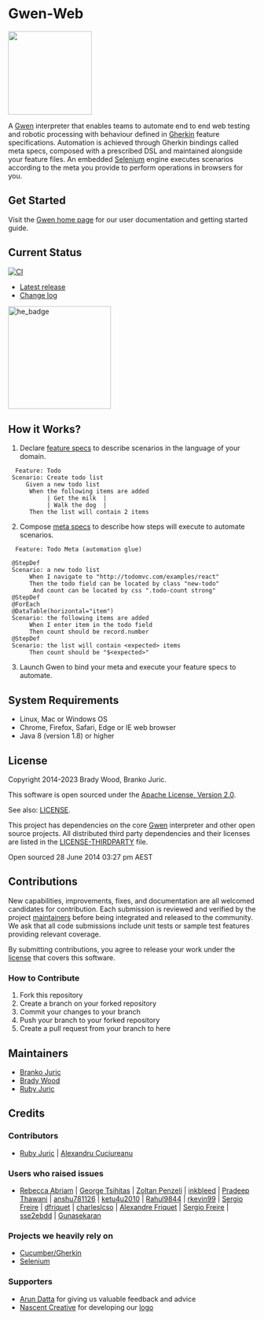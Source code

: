 Gwen-Web
========

<img src="https://gweninterpreter.org/img/gwen-logo-cw--rc.png" width="170"/> <br />

A [Gwen](https://github.com/gwen-interpreter/gwen/) interpreter that enables teams to automate end to end web testing and robotic processing with behaviour defined in [Gherkin](https://docs.cucumber.io/gherkin/reference/) feature specifications. Automation is achieved through Gherkin bindings called meta specs, composed with a prescribed DSL and maintained alongside your feature files. An embedded [Selenium](https://www.selenium.dev/) engine executes scenarios according to the meta you provide to perform operations in browsers for you.

Get Started
-----------

Visit the [Gwen home page](https://gweninterpreter.org) for our user documentation and getting started guide.

Current Status
--------------

[![CI](https://github.com/gwen-interpreter/gwen-web/actions/workflows/ci.yml/badge.svg)](https://github.com/gwen-interpreter/gwen-web/actions/workflows/ci.yml)

- [Latest release](https://github.com/gwen-interpreter/gwen-web/releases/latest)
- [Change log](CHANGELOG)

[<img width="209" alt="he_badge" src="https://user-images.githubusercontent.com/1369994/177189237-ffe39997-7057-4696-b46b-a7272b6946bf.png">](https://www.lambdatest.com/hyperexecute)

How it Works?
-------------

1. Declare [feature specs](https://docs.cucumber.io/gherkin/reference/) to describe scenarios in the language of your domain.

```gherkin
  Feature: Todo
 Scenario: Create todo list
     Given a new todo list
      When the following items are added
           | Get the milk  |
           | Walk the dog  |
      Then the list will contain 2 items
```

2. Compose [meta specs](https://gweninterpreter.org/docs/meta) to describe how steps will execute to automate scenarios.

```gherkin
  Feature: Todo Meta (automation glue)
                        
 @StepDef
 Scenario: a new todo list
      When I navigate to "http://todomvc.com/examples/react"
      Then the todo field can be located by class "new-todo"
       And count can be located by css ".todo-count strong"
 @StepDef
 @ForEach
 @DataTable(horizontal="item")
 Scenario: the following items are added
      When I enter item in the todo field
      Then count should be record.number
 @StepDef
 Scenario: the list will contain <expected> items
      Then count should be "$<expected>"
 ```

3. Launch Gwen to bind your meta and execute your feature specs to automate.

System Requirements
-------------------

- Linux, Mac or Windows OS
- Chrome, Firefox, Safari, Edge or IE web browser
- Java 8 (version 1.8) or higher

License
-------

Copyright 2014-2023 Brady Wood, Branko Juric.

This software is open sourced under the [Apache License, Version 2.0](http://www.apache.org/licenses/LICENSE-2.0.txt).

See also: [LICENSE](LICENSE).

This project has dependencies on the core [Gwen](https://github.com/gwen-interpreter/gwen) interpreter and other open source projects. All distributed third party dependencies and their licenses are listed in the [LICENSE-THIRDPARTY](LICENSE-THIRDPARTY) file.

Open sourced 28 June 2014 03:27 pm AEST

Contributions
-------------

New capabilities, improvements, fixes, and documentation are all welcomed candidates for contribution. Each submission is reviewed and verified by the project [maintainers](#maintainers) before being integrated and released to the community. We ask that all code submissions include unit tests or sample test features providing relevant coverage.

By submitting contributions, you agree to release your work under the [license](#license) that covers this software.

### How to Contribute

1. Fork this repository
2. Create a branch on your forked repository
3. Commit your changes to your branch
4. Push your branch to your forked repository
5. Create a pull request from your branch to here

Maintainers
-----------

- [Branko Juric](https://github.com/bjuric)
- [Brady Wood](https://github.com/bradywood)
- [Ruby Juric](https://github.com/Sorixelle)

Credits
-------

### Contributors

- [Ruby Juric](https://github.com/Sorixelle)
| [Alexandru Cuciureanu](https://github.com/acuciureanu)

### Users who raised issues

- [Rebecca Abriam](https://github.com/mairbar)
| [George Tsihitas](https://github.com/gtsihitas)
| [Zoltan Penzeli](https://github.com/siaynoq)
| [inkbleed](https://github.com/inkbleed)
| [Pradeep Thawani](https://github.com/pradeep-thawani)
| [anshu781126](https://github.com/anshu781126)
| [ketu4u2010](https://github.com/ketu4u2010)
| [Rahul9844](https://github.com/Rahul9844)
| [rkevin99](https://github.com/rkevin99)
| [Sergio Freire](https://github.com/bitcoder)
| [dfriquet](https://github.com/dfriquet)
| [charleslcso](https://github.com/charleslcso)
| [Alexandre Friquet](https://github.com/afriqs)
| [Sergio Freire](https://github.com/bitcoder)
| [sse2ebdd](https://github.com/sse2ebdd)
| [Gunasekaran](https://github.com/gunajoker)

### Projects we heavily rely on

- [Cucumber/Gherkin](https://docs.cucumber.io/gherkin/reference/)
- [Selenium](https://www.selenium.dev/)

### Supporters

- [Arun Datta](https://github.com/SAINFY) for giving us valuable feedback and advice
- [Nascent Creative](https://nascentcreative.com.au/) for developing our [logo](https://gweninterpreter.org/docs/logo)
